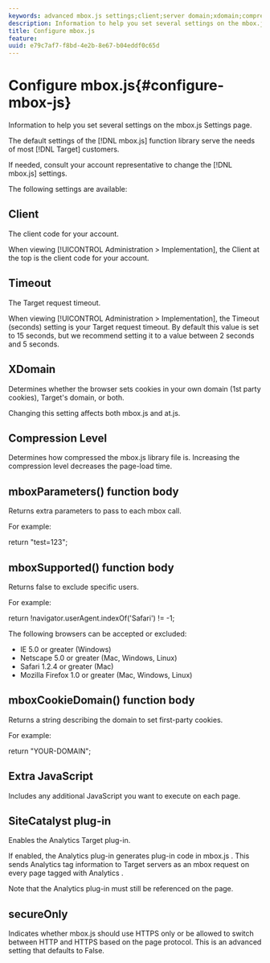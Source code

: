 ```yaml
---
keywords: advanced mbox.js settings;client;server domain;xdomain;compression level;client session id support;secureOnly;client pc id support;pass page;referring url;traffic level;traffic duration;mboxParameters() function body;mboxSupported() function body;mboxCookieDomain() function body;Extra JavaScript;SiteCatalyst plug-in;Get mbox.js as self-extracting JavaScript;flicker;body hiding;hide body
description: Information to help you set several settings on the mbox.js Settings page.
title: Configure mbox.js
feature: 
uuid: e79c7af7-f8bd-4e2b-8e67-b04eddf0c65d
---
```


# Configure mbox.js{#configure-mbox-js}

Information to help you set several settings on the mbox.js Settings page.

The default settings of the [!DNL mbox.js] function library serve the needs of most [!DNL Target] customers.

If needed, consult your account representative to change the [!DNL mbox.js] settings.

The following settings are available:

## Client

The client code for your account.

When viewing [!UICONTROL Administration > Implementation], the Client at the top is the client code for your account.

## Timeout

The Target request timeout.

When viewing [!UICONTROL Administration > Implementation], the Timeout (seconds) setting is your Target request timeout. By default this value is set to 15 seconds, but we recommend setting it to a value between 2 seconds and 5 seconds.

## XDomain

Determines whether the browser sets cookies in your own domain (1st party cookies), Target's domain, or both.

Changing this setting affects both mbox.js and at.js.

## Compression Level

Determines how compressed the mbox.js library file is. Increasing the compression level decreases the page-load time.

## mboxParameters() function body

Returns extra parameters to pass to each mbox call.

For example:

return "test=123";

## mboxSupported() function body

Returns false to exclude specific users.

For example:

return !navigator.userAgent.indexOf('Safari') != -1;

The following browsers can be accepted or excluded:

*   IE 5.0 or greater (Windows)
*   Netscape 5.0 or greater (Mac, Windows, Linux)
*   Safari 1.2.4 or greater (Mac)
*   Mozilla Firefox 1.0 or greater (Mac, Windows, Linux)

## mboxCookieDomain() function body

Returns a string describing the domain to set first-party cookies.

For example:

return "YOUR-DOMAIN";

## Extra JavaScript

Includes any additional JavaScript you want to execute on each page.

## SiteCatalyst plug-in

Enables the Analytics Target plug-in.

If enabled, the Analytics plug-in generates plug-in code in mbox.js . This sends Analytics tag information to Target servers as an mbox request on every page tagged with Analytics .

Note that the Analytics plug-in must still be referenced on the page.

## secureOnly

Indicates whether mbox.js should use HTTPS only or be allowed to switch between HTTP and HTTPS based on the page protocol. This is an advanced setting that defaults to False.